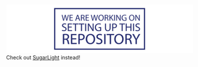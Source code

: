 ![Work in Progress](wip.png)
Check out [SugarLight](https://github.com/Schimpi/SugarLight) instead!

